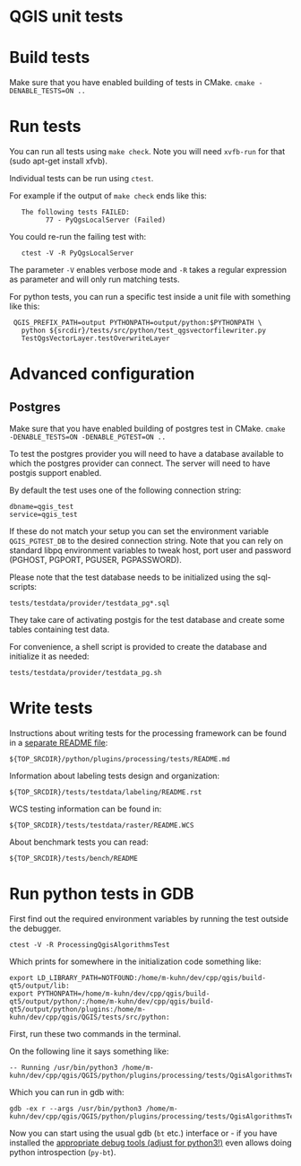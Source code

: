 QGIS unit tests
===============

# Build tests

Make sure that you have enabled building of tests in CMake.
`cmake -DENABLE_TESTS=ON ..`

# Run tests

You can run all tests using `make check`.
Note you will need `xvfb-run` for that (sudo apt-get install xfvb).

Individual tests can be run using `ctest`.

For example if the output of `make check` ends like this:

```
   The following tests FAILED:
         77 - PyQgsLocalServer (Failed)
```

You could re-run the failing test with:

```
   ctest -V -R PyQgsLocalServer
```

The parameter `-V` enables verbose mode and `-R` takes a regular expression as
parameter and will only run matching tests.


For python tests, you can run a specific test inside a unit file
with something like this:

```
 QGIS_PREFIX_PATH=output PYTHONPATH=output/python:$PYTHONPATH \
   python ${srcdir}/tests/src/python/test_qgsvectorfilewriter.py
   TestQgsVectorLayer.testOverwriteLayer
```


# Advanced configuration

## Postgres

Make sure that you have enabled building of postgres test in CMake.
`cmake -DENABLE_TESTS=ON -DENABLE_PGTEST=ON ..`

To test the postgres provider you will need to have a database available to
which the postgres provider can connect. The server will need to have postgis
support enabled.

By default the test uses one of the following connection string:

    dbname=qgis_test
    service=qgis_test

If these do not match your setup you can set the environment variable
`QGIS_PGTEST_DB` to the desired connection string. Note that you can
rely on standard libpq environment variables to tweak host, port user
and password (PGHOST, PGPORT, PGUSER, PGPASSWORD).

Please note that the test database needs to be initialized using
the sql-scripts:

    tests/testdata/provider/testdata_pg*.sql

They take care of activating postgis for the test database and
create some tables containing test data.

For convenience, a shell script is provided to create the database
and initialize it as needed:

    tests/testdata/provider/testdata_pg.sh

# Write tests

Instructions about writing tests for the processing framework
can be found in a [separate README file](../python/plugins/processing/tests/README.md):

    ${TOP_SRCDIR}/python/plugins/processing/tests/README.md

Information about labeling tests design and organization:

    ${TOP_SRCDIR}/tests/testdata/labeling/README.rst

WCS testing information can be found in:

    ${TOP_SRCDIR}/tests/testdata/raster/README.WCS

About benchmark tests you can read:

    ${TOP_SRCDIR}/tests/bench/README


# Run python tests in GDB

First find out the required environment variables by running the test outside
the debugger.

    ctest -V -R ProcessingQgisAlgorithmsTest

Which prints for somewhere in the initialization code something like:

    export LD_LIBRARY_PATH=NOTFOUND:/home/m-kuhn/dev/cpp/qgis/build-qt5/output/lib:
    export PYTHONPATH=/home/m-kuhn/dev/cpp/qgis/build-qt5/output/python/:/home/m-kuhn/dev/cpp/qgis/build-qt5/output/python/plugins:/home/m-kuhn/dev/cpp/qgis/QGIS/tests/src/python:

First, run these two commands in the terminal.

On the following line it says something like:

    -- Running /usr/bin/python3 /home/m-kuhn/dev/cpp/qgis/QGIS/python/plugins/processing/tests/QgisAlgorithmsTest.py

Which you can run in gdb with:

    gdb -ex r --args /usr/bin/python3 /home/m-kuhn/dev/cpp/qgis/QGIS/python/plugins/processing/tests/QgisAlgorithmsTest.py

Now you can start using the usual gdb (`bt` etc.) interface or - if you have
installed the [appropriate debug tools (adjust for python3!)](https://wiki.python.org/moin/DebuggingWithGdb)
even allows doing python introspection (`py-bt`).
